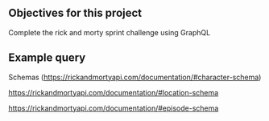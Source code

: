 
## Objectives for this project

Complete the rick and morty sprint challenge using GraphQL


## Example query



Schemas
(https://rickandmortyapi.com/documentation/#character-schema) 

https://rickandmortyapi.com/documentation/#location-schema 

https://rickandmortyapi.com/documentation/#episode-schema